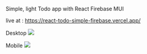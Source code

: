 Simple, light Todo app
with React Firebase MUI

live at :
https://react-todo-simple-firebase.vercel.app/


Desktop
<img src="https://i.postimg.cc/zvsDfLq5/image.png">

Mobile
<img src="https://i.postimg.cc/WpXHPRXW/image.png">
